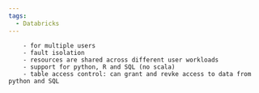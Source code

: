 ```yaml
---
tags:
  - Databricks
---
```


        - for multiple users
        - fault isolation
        - resources are shared across different user workloads
        - support for python, R and SQL (no scala)
        - table access control: can grant and revke access to data from python and SQL
